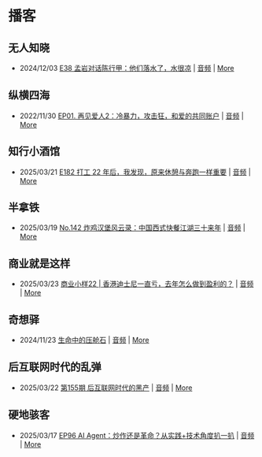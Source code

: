 # 播客

## 无人知晓
- 2024/12/03 [E38 孟岩对话陈行甲：他们落水了，水很凉](https://www.xiaoyuzhoufm.com/episode/674993fcc3b2a2f334681d1c) | [音频](https://dts-api.xiaoyuzhoufm.com/track/611719d3cb0b82e1df0ad29e/674993fcc3b2a2f334681d1c/media.xyzcdn.net/ltQLGAGNRRRTiQZqd_ZmhAAewLcp.m4a) | [More](channels/%E6%97%A0%E4%BA%BA%E7%9F%A5%E6%99%93.md)

## 纵横四海
- 2022/11/30 [EP01. 再见爱人2：冷暴力，攻击狂，和爱的共同账户](https://www.ximalaya.com/sound/592716797) | [音频](https://aod.cos.tx.xmcdn.com/storages/26c6-audiofreehighqps/E9/4E/GKwRIUEHXOodAq7-QQHYdhCw-aacv2-48K.m4a) | [More](channels/%E7%BA%B5%E6%A8%AA%E5%9B%9B%E6%B5%B7.md)

## 知行小酒馆
- 2025/03/21 [E182 打工 22 年后，我发现，原来休憩与奔跑一样重要](https://www.xiaoyuzhoufm.com/episode/67dbd420dd11f9c8c1ee6a67) | [音频](https://dts-api.xiaoyuzhoufm.com/track/6013f9f58e2f7ee375cf4216/67dbd420dd11f9c8c1ee6a67/media.xyzcdn.net/6013f9f58e2f7ee375cf4216/lpRbBzqpkZusxplXFuRmf649tPCn.m4a) | [More](channels/%E7%9F%A5%E8%A1%8C%E5%B0%8F%E9%85%92%E9%A6%86.md)

## 半拿铁
- 2025/03/19 [No.142 炸鸡汉堡风云录：中国西式快餐江湖三十来年](https://www.ximalaya.com/sound/822618999) | [音频](https://tk.wavpub.com/WPDL_cpekXPNYGBVEXZmcKYFbRzDnjKscgbJGFekRRWbnXbVshEaHWrjEwDjktF-c1.m4a) | [More](channels/%E5%8D%8A%E6%8B%BF%E9%93%81.md)

## 商业就是这样
- 2025/03/23 [商业小样22 | 香港迪士尼一直亏，去年怎么做到盈利的？](https://www.ximalaya.com/sound/824311279) | [音频](https://aod.cos.tx.xmcdn.com/storages/a7bf-audiofreehighqps/8D/05/GKwRIDoLtfAkADXtyAOEcuKq.m4a) | [More](channels/%E5%95%86%E4%B8%9A%E5%B0%B1%E6%98%AF%E8%BF%99%E6%A0%B7.md)

## 奇想驿
- 2024/11/23 [生命中的压舱石](https://www.xiaoyuzhoufm.com/episode/67403d1d11045e78e5105c6f) | [音频](https://dts-api.xiaoyuzhoufm.com/track/6034daea97755b8fc9c66480/67403d1d11045e78e5105c6f/media.xyzcdn.net/lmERsWF4hFJGK9PjHGzOwQnbz-Ge.m4a) | [More](channels/%E5%A5%87%E6%83%B3%E9%A9%BF.md)

## 后互联网时代的乱弹
- 2025/03/22 [第155期 后互联网时代的黑产](https://hosting.wavpub.cn/pie/ep155/) | [音频](https://tk.wavpub.com/WPDL_uCauzHenLsxvrZsqRteCAzXCtGXZwvPpHdHXXmgGuVxXJddVeKrgmQFBMD-b4.mp3) | [More](channels/%E5%90%8E%E4%BA%92%E8%81%94%E7%BD%91%E6%97%B6%E4%BB%A3%E7%9A%84%E4%B9%B1%E5%BC%B9.md)

## 硬地骇客
- 2025/03/17 [EP96 AI Agent：炒作还是革命？从实践+技术角度扒一扒](https://www.xiaoyuzhoufm.com/episode/67d8460a78103db3bd0a1c4e) | [音频](https://dts-api.xiaoyuzhoufm.com/track/640ee2438be5d40013fe4a87/67d8460a78103db3bd0a1c4e/media.xyzcdn.net/640ee2438be5d40013fe4a87/lr2HN9ix9zhGCZG9TMNGX7NFcYfX.m4a) | [More](channels/%E7%A1%AC%E5%9C%B0%E9%AA%87%E5%AE%A2.md)

